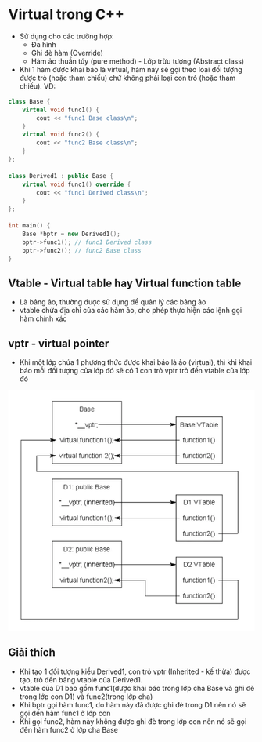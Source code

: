 # Virtual trong C++
- Sử dụng cho các trường hợp:
    + Đa hình
    + Ghi đè hàm (Override)
    + Hàm ảo thuần túy (pure method) - Lớp trừu tượng (Abstract class)
- Khi 1 hàm được khai báo là virtual, hàm này sẽ gọi theo loại đối tượng được trỏ (hoặc tham chiếu) chứ không phải loại con trỏ (hoặc tham chiếu).
VD:
```cpp
class Base {
    virtual void func1() {
        cout << "func1 Base class\n";
    } 
    virtual void func2() {
        cout << "func2 Base class\n";
    }
};

class Derived1 : public Base {
    virtual void func1() override {
        cout << "func1 Derived class\n";
    }
};

int main() {
    Base *bptr = new Derived1();
    bptr->func1(); // func1 Derived class
    bptr->func2(); // func2 Base class
}
```
## Vtable - Virtual table hay Virtual function table
- Là bảng ảo, thường được sử dụng để quản lý các bảng ảo
- vtable chứa địa chỉ của các hàm ảo, cho phép thực hiện các lệnh gọi hàm chính xác 
## vptr - virtual pointer
- Khi một lớp chứa 1 phương thức được khai báo là ảo (virtual), thì khi khai báo mỗi đối tượng của lớp đó sẽ có 1 con trỏ vptr trỏ đến vtable của lớp đó

![Alt text](image.png)

## Giải thích
- Khi tạo 1 đối tượng kiểu Derived1, con trỏ vptr (Inherited - kế thừa) được tạo, trỏ đến bảng vtable của Derived1. 
- vtable của D1 bao gồm func1(được khai báo trong lớp cha Base và ghi đè trong lớp con D1) và func2(trong lớp cha)
- Khi bptr gọi hàm func1, do hàm này đã được ghi đè trong D1 nên nó sẽ gọi đến hàm func1 ở lớp con
- Khi gọi func2, hàm này không được ghi đè trong lớp con nên nó sẽ gọi đến hàm func2 ở lớp cha Base